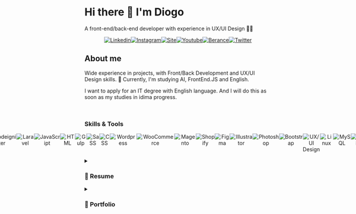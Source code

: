 <h1>Hi there 👋 I'm Diogo</h1>
 <p>A front-end/back-end developer with experience in UX/UI Design 👨‍💻</p>
  <p style="display: flex;justify-content: center; text-align: center; width: 100%;">
  <a style="display:inline-block" href="https://www.linkedin.com/in/dgsoares/" target="_blank"><img alt="Linkedin" src="https://github-production-user-asset-6210df.s3.amazonaws.com/25693566/251623217-58d38f53-ad3d-488d-b15e-42247b1dcc7b.png" alt="Linkedin DgSoares" />
  </a>
   <a style="display:inline-block" href="https://www.instagram.com/dgsoaresdev/" target="_blank"><img alt="Instagram" src="https://github-production-user-asset-6210df.s3.amazonaws.com/25693566/251626479-3530ff3d-3306-4c15-9eac-84e0296918e1.png" alt="Instagram DgSoares" />
   </a>
   <a style="display:inline-block" href="https://weweb.com.br/diogo-soares" target="_blank"><img alt="Site" src="https://github-production-user-asset-6210df.s3.amazonaws.com/25693566/251626547-b3d0dbde-5cd4-4397-a7e2-d3e37cfe32c1.png" alt="Site DgSoares" />
   </a>
   <a style="display:inline-block" href="https://www.youtube.com/channel/UCdDwg5HMemMlUMtsqH-bfyA" target="_blank"><img alt="Youtube" src="https://github-production-user-asset-6210df.s3.amazonaws.com/25693566/251626639-65c13a12-60b9-4a92-a56d-b8d2713561df.png" alt="Youtube DgSoares" />
   </a>
   <a style="display:inline-block" href="https://www.behance.net/dgsoares" target="_blank"><img alt="Berance" src="https://github-production-user-asset-6210df.s3.amazonaws.com/25693566/251626928-dc7ec870-3bd5-4c6f-9fe9-0b8aacf0c91b.png" alt="Behance DgSoares" />
   </a>
   <a style="display:inline-block" href="https://twitter.com/DgSoaresDev" target="_blank"><img alt="Twitter" src="https://github-production-user-asset-6210df.s3.amazonaws.com/25693566/251626795-d35d87cc-0872-4eb7-ade3-9f68a50d80a9.png" alt="Twitter DgSoares" />
   </a>
    </p>

<h2>About me</h2>
<p>Wide experience in projects, with Front/Back Development and UX/UI Design skills. 🔭 Currently, I'm studying AI, FrontEnd.JS and English.</p>
<p>I want to apply for an IT degree with English language. And I will do this as soon as my studies in idima progress.</p>
<br>
<h3>Skills & Tools</h3>
 <p style="display: flex;justify-content: center; text-align: center; width: 100%;">
 <img src="https://github-production-user-asset-6210df.s3.amazonaws.com/25693566/251631059-a6ef62f9-dc42-4b3e-8797-d2a2a9f6091a.png" alt="PHP" />
   <img src="https://github.com/dgsoaresdev/dgsoaresdev/assets/25693566/332d96e3-df6b-4e3b-a345-499ef7fb4a79" alt="Codeigniter" />
   <img src="https://github.com/dgsoaresdev/dgsoaresdev/assets/25693566/fe299379-8b84-4b9f-ba95-3b63112e165d" alt="Laravel" />
  <img src="https://github.com/dgsoaresdev/dgsoaresdev/assets/25693566/2286c6a1-526c-43cc-983d-0848902c07cd" alt="JavaScript" />    
  <img src="https://github.com/dgsoaresdev/dgsoaresdev/assets/25693566/55103f66-52ae-4b5a-b29d-d60274d382a8" alt="HTML" /> 
   <img src="https://github.com/dgsoaresdev/dgsoaresdev/assets/25693566/8b859fd0-5296-4b34-beee-dacbb2dc3126" alt="Gulp" /> 
  <img src="https://github.com/dgsoaresdev/dgsoaresdev/assets/25693566/9ea7cbdb-15ba-44cc-a906-873c2b6be81b" alt="SaSS" /> 
   <img src="https://github.com/dgsoaresdev/dgsoaresdev/assets/25693566/91981f61-96d9-4191-b8c6-8b27e913fbd2" alt="CSS" /> 
   <img src="https://github.com/dgsoaresdev/dgsoaresdev/assets/25693566/a210d979-cb98-4b6d-8177-a648751c21f4" alt="Wordpress" />
  <img src="https://github.com/dgsoaresdev/dgsoaresdev/assets/25693566/c69e82d0-ac02-483b-ad31-d6c6114df055" alt="WooCommerce" /> 
  <img src="https://github.com/dgsoaresdev/dgsoaresdev/assets/25693566/18d06ba3-3608-4e5a-959c-ff9a19faee9e" alt="Magento" />
  <img src="https://github.com/dgsoaresdev/dgsoaresdev/assets/25693566/24990f4d-97ac-415b-a4d1-6cbaf961ab0d" alt="Shopify" />
  <img src="https://github.com/dgsoaresdev/dgsoaresdev/assets/25693566/eb6869cb-68be-49cd-8625-0059318819c3" alt="Figma" />
  <img src="https://github.com/dgsoaresdev/dgsoaresdev/assets/25693566/38ab1845-1a1a-425b-94fb-9c2f4a77edc3" alt="Illustrator" /> 
  <img src="https://github.com/dgsoaresdev/dgsoaresdev/assets/25693566/69787f06-b109-45d8-b1ee-a223ed8194d5" alt="Photoshop" />  
  <img src="https://github.com/dgsoaresdev/dgsoaresdev/assets/25693566/178309b5-cf34-4488-bcfe-2d0c913167df" alt="Bootstrap" />
  <img src="https://github.com/dgsoaresdev/dgsoaresdev/assets/25693566/6b06a74d-3def-4b11-8c02-73af59698c85" alt="UX/UI Design" />
  <img src="https://github.com/dgsoaresdev/dgsoaresdev/assets/25693566/a04041f0-ad94-45cd-9174-7d708fcaa880" alt="Linux" />
  <img src="https://github.com/dgsoaresdev/dgsoaresdev/assets/25693566/78e0ad67-d828-4c0d-a8dd-95d1f653fc69" alt="MySQL" />
  <img src="https://github.com/dgsoaresdev/dgsoaresdev/assets/25693566/41a9da41-488c-418b-8257-8087d5231ebe" alt="Zapier" />
  <img src="https://github.com/dgsoaresdev/dgsoaresdev/assets/25693566/4baa1d3a-5ece-42a4-b1df-3f178057b96f" alt="Bling" />
 </p>


<details>
<summary><h3>📃 Resume</h3></summary>
<br>
<h4>Experience</h4>

 <img align="right" src="https://img.shields.io/badge/Linux-563D7C?logo=linux&color=yellow&logoColor=black" />
 <img align="right" src="https://img.shields.io/badge/MySQL-563D7C?logo=mysql&color=13859f&logoColor=white" />
<img align="right" src="https://img.shields.io/badge/API-E34F26?logo=fastapi&color=blue&logoColor=white" />
  <img align="right" src="https://img.shields.io/static/v1?label=PHP&message=Codeigniter&color=purple&style=flat&logo=php&logoColor=white" />
   <img align="right" src="https://img.shields.io/static/v1?label=JavaScript&message=jQuery/Ajax&color=e6a408&style=flat&logo=javascript&logoColor=FFFFFF" />
<img align="right" src="https://img.shields.io/badge/html5-E34F26?logo=html5&logoColor=white" />
<img align="right" src="https://img.shields.io/badge/css3-1572B6?logo=css3&logoColor=white" />
<img align="right" src="https://img.shields.io/badge/bootstrap-563D7C?logo=bootstrap&logoColor=white" />

- 👨‍💻 **PHP Software Developer**\
📆 2021 - moment\
📍 **Haws Digital Software Software** - Fortaleza/CE, BR

<br>

<img align="right" src="https://img.shields.io/badge/API-E34F26?logo=fastapi&color=blue&logoColor=white" />
<img align="right" src="https://img.shields.io/static/v1?label=JavaScript&message=jQuery/Ajax&color=e6a408&style=flat&logo=javascript&logoColor=FFFFFF" />
<img align="right" src="https://img.shields.io/badge/html5-E34F26?logo=html5&logoColor=white" />
<img align="right" src="https://img.shields.io/badge/Gulp-1572B6?logo=gulp&color=red&logoColor=white" />
<img align="right" src="https://img.shields.io/badge/SaSS-1572B6?logo=sass&color=purple&logoColor=white" />
<img align="right" src="https://img.shields.io/badge/Wordpress | WooCommerce-1572B6?logo=wordpress&logoColor=white" />
<img align="right" src="https://img.shields.io/badge/Figma-1572B6?logo=figma&color=red&logoColor=white" />

- 👨‍💻 **Full Stack & UX/UI**\
📆 2015 - moment\
📍 **I9ME Webdesign** - Fortaleza/CE, BR

<br>

<img align="right" src="https://img.shields.io/badge/Adobe-1572B6?logo=adobe&color=red&logoColor=white" />
<img align="right" src="https://img.shields.io/badge/API-E34F26?logo=fastapi&color=blue&logoColor=white" />
<img align="right" src="https://img.shields.io/static/v1?label=JavaScript&message=jQuery/Ajax&color=e6a408&style=flat&logo=javascript&logoColor=FFFFFF" />
<img align="right" src="https://img.shields.io/badge/html5-E34F26?logo=html5&logoColor=white" />
<img align="right" src="https://img.shields.io/badge/css3-1572B6?logo=css3&logoColor=white" />
<img align="right" src="https://img.shields.io/badge/Magento-1572B6?logo=magento&color=red&logoColor=white" />
<img align="right" src="https://img.shields.io/badge/Wordpress | WooCommerce-1572B6?logo=wordpress&logoColor=white" />

- 👨‍💻 **PMP | Full Stack Developer | UX/UI**\
📆 2013 - 2015\
📍 **MMMODA** - Fortaleza/CE, BR

<br>

<img align="right" src="https://img.shields.io/badge/Adobe-1572B6?logo=adobe&color=red&logoColor=white" />
<img align="right" src="https://img.shields.io/badge/Webservice-E34F26?logo=fastapi&color=blue&logoColor=white" />
<img align="right" src="https://img.shields.io/static/v1?label=JavaScript&message=jQuery/Ajax&color=e6a408&style=flat&logo=javascript&logoColor=FFFFFF" />
<img align="right" src="https://img.shields.io/badge/html5-E34F26?logo=html5&logoColor=white" />
<img align="right" src="https://img.shields.io/badge/css3-1572B6?logo=css3&logoColor=white" />
<img align="right" src="https://img.shields.io/badge/Magento-1572B6?logo=magento&color=red&logoColor=white" />

- 👨‍💻 **PMP | Front-end Developer | UI Designer**\
📆 2010 - 2013\
📍 **ZoeWeb** - Goiânia/GO, BR

<br>
 
 <img align="right" src="https://img.shields.io/badge/Adobe-1572B6?logo=adobe&color=red&logoColor=white" />
<img align="right" src="https://img.shields.io/badge/MySQL-563D7C?logo=mysql&color=13859f&logoColor=white" />
<img align="right" src="https://img.shields.io/badge/PHP-1572B6?logo=php&logoColor=white" />
<img align="right" src="https://img.shields.io/static/v1?label=JavaScript&message=jQuery/Ajax&color=e6a408&style=flat&logo=javascript&logoColor=FFFFFF" />
<img align="right" src="https://img.shields.io/badge/html-E34F26?logo=html5&logoColor=white" />
<img align="right" src="https://img.shields.io/badge/css-1572B6?logo=css3&logoColor=white" />

- 👨‍💻 **Front-end Developer | UI Designer**\
📆 2007 - 2010\
📍 **Neo Criação** - Açailândia/MA, BR

<br>



 <h4>Education</h4>

- 👨‍💻 **Machine Learning** - Degree\
📆 2023 - moment\
📍 **UDACITY** Online
<br>

- 👨‍💻 **Cyber Security** - Technical Course\
📆 2023 - moment\
📍 Online
<br>

- 👨‍💻 **English Course** - Degree\
📆 2023 - moment\
📍 **ABA English, +** - Online
<br>

- 👨‍💻 **Codeigniter PHP Framework** - Technical Course\
📆 2018\
📍 Online
<br>

- 👨‍💻 **PHPOO** - Technical Course\
📆 2013\
📍 Online
<br>

- 👨‍💻 **UX/UI Design** - Technical Course\
📆 2013\
📍 Online
<br>

- 👨‍💻 **Advertising Degree** - Bachelor\
📆 2010 - 2013\
📍 **PUC - GO** BR
<br>
</details>

<details>
<summary><h3>💼 Portfolio</h3></summary>
<br>
 
🚀 **<a href="https://eduplataforma.com.br" target="_blank">Edu Plataforma - E-learning Platform</a>** | 💡 **PHP Software** | 📆 2022 - moment\
✏️ **Designer**: UX/UI Design, with prototyping in low, medium and high fidelity.\
💻 **Developer**: Front-end & Back-end Development.
<br>
 
<img align="left" src="https://img.shields.io/badge/Codeigniter-1572B6?logo=codeigniter&logoColor=white" />
<img align="left" src="https://img.shields.io/badge/Bootstrap-1572B6?logo=bootstrap&color=purple&logoColor=white" />
<img align="left" src="https://img.shields.io/badge/CSS3-1572B6?logo=css3&color=blue&logoColor=white" />
<img align="left" src="https://img.shields.io/badge/html5-E34F26?logo=html5&logoColor=white" />
<img align="left" src="https://img.shields.io/static/v1?label=JavaScript&message=jQuery/Ajax&color=e6a408&style=flat&logo=javascript&logoColor=FFFFFF" />
<img align="left" src="https://img.shields.io/badge/Figma-1572B6?logo=figma&color=red&logoColor=white" />
<img align="left" src="https://img.shields.io/badge/API-E34F26?logo=fastapi&color=blue&logoColor=white" />
<img align="left" src="https://img.shields.io/badge/MySQL-E34F26?logo=mysql&color=13859f&logoColor=white" />

<br>
<hr>
<br>

🚀 **<a href="https://captacomercial.com.br" target="_blank">Emilio Ribas</a>** | 💡 **Wordpress new features** | 📆 2022 - moment\
✏️ **Designer:** UX/UI Design, with prototyping in low, medium and high fidelity | creation of new user interfaces.\
💻 **Developer:** Front-end & Back-end Development | New features in theme and new plugins.
<br>

<img align="left" src="https://img.shields.io/badge/Wordpress | WooCommerce-1572B6?logo=wordpress&logoColor=white" />
<img align="left" src="https://img.shields.io/badge/Figma-1572B6?logo=figma&color=red&logoColor=white" />
<img align="left" src="https://img.shields.io/badge/Gulp-1572B6?logo=gulp&color=red&logoColor=white" />
<img align="left" src="https://img.shields.io/badge/SaSS-1572B6?logo=sass&color=purple&logoColor=white" />
<img align="left" src="https://img.shields.io/badge/html5-E34F26?logo=html5&logoColor=white" />
<img align="left" src="https://img.shields.io/static/v1?label=JavaScript&message=jQuery/Ajax&color=e6a408&style=flat&logo=javascript&logoColor=FFFFFF" />
<img align="left" src="https://img.shields.io/badge/API-E34F26?logo=fastapi&color=blue&logoColor=white" />

<br>
<hr>
<br>

🚀 **<a href="https://vaideparalelas.com.br" target="_blank">Paralelas Calçados</a>** | 💡 **Ecommerce** | 📆 2023\
✏️ **Design management:** Management UX/UI Design, with prototyping in low, medium and high fidelity | Style Guide.\
💻 **Developer:** Front-end & Back-end development and Management of the integration API development project with ERP VarejoOnline .
 <br>

<img align="left" src="https://img.shields.io/badge/Wordpress | WooCommerce-1572B6?logo=wordpress&logoColor=white" />
<img align="left" src="https://img.shields.io/badge/Figma-1572B6?logo=figma&color=red&logoColor=white" />
<img align="left" src="https://img.shields.io/badge/SaSS-1572B6?logo=sass&color=purple&logoColor=white" />
<img align="left" src="https://img.shields.io/badge/Gulp-1572B6?logo=gulp&color=red&logoColor=white" />
<img align="left" src="https://img.shields.io/badge/html5-E34F26?logo=html5&logoColor=white" />
<img align="left" src="https://img.shields.io/static/v1?label=JavaScript&message=jQuery/Ajax&color=e6a408&style=flat&logo=javascript&logoColor=FFFFFF" />
<img align="left" src="https://img.shields.io/badge/API-E34F26?logo=fastapi&color=blue&logoColor=white" />
 
<br>
<hr>
<br>

🚀 **<a href="https://cialne.com.br" target="_blank">CIALNE Alimentos</a>** | 💡 **Company Website** | 📆 2022\
✏️ **Design management:** Management UX/UI Design, with prototyping in low, medium and high fidelity | Style Guide.\
💻 **Developer:** Front-end & Back-end development.
<br>

<img align="left" src="https://img.shields.io/badge/Wordpress | WooCommerce-1572B6?logo=wordpress&logoColor=white" />
<img align="left" src="https://img.shields.io/badge/Figma-1572B6?logo=figma&color=red&logoColor=white" />
<img align="left" src="https://img.shields.io/badge/SaSS-1572B6?logo=sass&color=purple&logoColor=white" />
<img align="left" src="https://img.shields.io/badge/Gulp-1572B6?logo=gulp&color=red&logoColor=white" />
<img align="left" src="https://img.shields.io/badge/html5-E34F26?logo=html5&logoColor=white" />
<img align="left" src="https://img.shields.io/static/v1?label=JavaScript&message=jQuery/Ajax&color=e6a408&style=flat&logo=javascript&logoColor=FFFFFF" />

<br>
<hr>
<br>

🚀 **Masterquip** | 💡 **Ecommerce + Company Website** | 📆 2023\
✏️ **Design management:** Management UX/UI Design, with prototyping in low, medium and high fidelity\
💻 **Developer:** Front-end & Back-end development and integration API development project with CRM and MailChimp
<br>
 
<img align="left" src="https://img.shields.io/badge/Wordpress | WooCommerce-1572B6?logo=wordpress&logoColor=white" />
<img align="left" src="https://img.shields.io/badge/Figma-1572B6?logo=figma&color=red&logoColor=white" />
<img align="left" src="https://img.shields.io/badge/SaSS-1572B6?logo=sass&color=purple&logoColor=white" />
<img align="left" src="https://img.shields.io/badge/Gulp-1572B6?logo=gulp&color=red&logoColor=white" />
<img align="left" src="https://img.shields.io/badge/html5-E34F26?logo=html5&logoColor=white" />
<img align="left" src="https://img.shields.io/static/v1?label=JavaScript&message=jQuery/Ajax&color=e6a408&style=flat&logo=javascript&logoColor=FFFFFF" />
<img align="left" src="https://img.shields.io/badge/API-E34F26?logo=fastapi&color=blue&logoColor=white" />

<br>
<hr>
<br>

🚀 **Agendaê** | 💡 **UX/UI Design for Mobile App with two versions (partner & customer)** | 📆 2022\
✏️ **Design management:** Management UX/UI Design, with prototyping in low, medium and high fidelity | Style Guide.\
💻 **Developer:** Front-end & Back-end development.
<br>

<img align="left" src="https://img.shields.io/badge/Figma-1572B6?logo=figma&color=red&logoColor=white" />

<br>
<hr>
<br>

🚀 **<a href="https://captacomercial.com.br" target="_blank">Capta Venda Consultiva</a>** | 💡 **Ecommerce + Company Site** | 📆 2022\
✏️ **Design management:** Management UX/UI Design, with prototyping in low, medium and high fidelity.\
💻 **Developer:** Front-end & Back-end development and integration API development project with CRM and MailChimp .
 <br>

<img align="left" src="https://img.shields.io/badge/Wordpress | WooCommerce-1572B6?logo=wordpress&logoColor=white" />
<img align="left" src="https://img.shields.io/badge/Figma-1572B6?logo=figma&color=red&logoColor=white" />
<img align="left" src="https://img.shields.io/badge/SaSS-1572B6?logo=sass&color=purple&logoColor=white" />
<img align="left" src="https://img.shields.io/badge/Gulp-1572B6?logo=gulp&color=red&logoColor=white" />
<img align="left" src="https://img.shields.io/badge/html5-E34F26?logo=html5&logoColor=white" />
<img align="left" src="https://img.shields.io/static/v1?label=JavaScript&message=jQuery/Ajax&color=e6a408&style=flat&logo=javascript&logoColor=FFFFFF" />
<img align="left" src="https://img.shields.io/badge/API-E34F26?logo=fastapi&color=blue&logoColor=white" />

<br>
<hr>
<br>

🚀 **<a href="https://artefapi.com.br.com.br" target="_blank">Artefapi</a>** | 💡 **Ecommerce + Company Website** | 📆 2023\
✏️ **Design management:** Management UX/UI Design, with prototyping in low, medium and high fidelity.\
💻 **Developer:** Front-end & Back-end development and integration API development project with CRM and MailChimp.
<br>
 
<img align="left" src="https://img.shields.io/badge/Wordpress | WooCommerce-1572B6?logo=wordpress&logoColor=white" />
<img align="left" src="https://img.shields.io/badge/Figma-1572B6?logo=figma&color=red&logoColor=white" />
<img align="left" src="https://img.shields.io/badge/SaSS-1572B6?logo=sass&color=purple&logoColor=white" />
<img align="left" src="https://img.shields.io/badge/Gulp-1572B6?logo=gulp&color=red&logoColor=white" />
<img align="left" src="https://img.shields.io/badge/html5-E34F26?logo=html5&logoColor=white" />
<img align="left" src="https://img.shields.io/static/v1?label=JavaScript&message=jQuery/Ajax&color=e6a408&style=flat&logo=javascript&logoColor=FFFFFF" />
<img align="left" src="https://img.shields.io/badge/API-E34F26?logo=fastapi&color=blue&logoColor=white" />

<br>
<hr>
<br>

🚀 **<a href="https://www.bikinysociety.com.br/" target="_blank">Bikiny Society</a>** | 💡 **Shopify Ecommerce + ERP with Integration** | 📆 2020\
✏️ **Design:** UX/UI Design, with prototyping theme customizations\
💻 **Developer:** Front-end development of customizations and integration with ERP Bling.
💻 **ERP Bling:** Modeling of spreadsheets to import data into the new ERP; Importation of loads and configurations in ERP Bling.
<br>
 
<img align="left" src="https://img.shields.io/badge/Shopify-1572B6?logo=shopify&color=1bc21b&logoColor=white" />
<img align="left" src="https://img.shields.io/badge/Figma-1572B6?logo=figma&color=red&logoColor=white" />
<img align="left" src="https://img.shields.io/badge/Spreadsheets to import -1572B6?logo=microsoft-excel&color=0e640e&logoColor=white" />
<img align="left" src="https://img.shields.io/badge/Gulp-1572B6?logo=gulp&color=red&logoColor=white" />
<img align="left" src="https://img.shields.io/badge/html5-E34F26?logo=html5&logoColor=white" />
<img align="left" src="https://img.shields.io/static/v1?label=JavaScript&message=jQuery/Ajax&color=e6a408&style=flat&logo=javascript&logoColor=FFFFFF" />
<img align="left" src="https://img.shields.io/badge/API-E34F26?logo=fastapi&color=blue&logoColor=white" />

<br>
<hr>
<br>


- 👨‍💻 **Shopify theme Integrado ao ERP**\
  📆 2023\
📍 **Bikinny Society**\
📍 Manager: Protipações em baixa, média e alta fidalidade | Style Guide\
📍 Manager/Developer: Front-end & Back-end development
<br>

<img align="right" src="https://img.shields.io/badge/API-E34F26?logo=fastapi&color=blue&logoColor=white" />
<img align="right" src="https://img.shields.io/static/v1?label=JavaScript&message=jQuery/Ajax&color=e6a408&style=flat&logo=javascript&logoColor=FFFFFF" />
<img align="right" src="https://img.shields.io/badge/html5-E34F26?logo=html5&logoColor=white" />
<img align="right" src="https://img.shields.io/badge/Gulp-1572B6?logo=gulp&color=red&logoColor=white" />
<img align="right" src="https://img.shields.io/badge/SaSS-1572B6?logo=sass&color=purple&logoColor=white" />
<img align="right" src="https://img.shields.io/badge/Wordpress | WooCommerce-1572B6?logo=wordpress&logoColor=white" />
<img align="right" src="https://img.shields.io/badge/Figma-1572B6?logo=figma&color=red&logoColor=white" />

- 👨‍💻 **E-commerce Integrado ao ERP**\
  📆 2023\
📍 **Giovanni Bruno**\
📍 Manager: Protipações em baixa, média e alta fidalidade | Style Guide\
📍 Manager/Developer: Front-end & Back-end development
<br>

<img align="right" src="https://img.shields.io/badge/API-E34F26?logo=fastapi&color=blue&logoColor=white" />
<img align="right" src="https://img.shields.io/static/v1?label=JavaScript&message=jQuery/Ajax&color=e6a408&style=flat&logo=javascript&logoColor=FFFFFF" />
<img align="right" src="https://img.shields.io/badge/html5-E34F26?logo=html5&logoColor=white" />
<img align="right" src="https://img.shields.io/badge/Gulp-1572B6?logo=gulp&color=red&logoColor=white" />
<img align="right" src="https://img.shields.io/badge/SaSS-1572B6?logo=sass&color=purple&logoColor=white" />
<img align="right" src="https://img.shields.io/badge/Wordpress | WooCommerce-1572B6?logo=wordpress&logoColor=white" />
<img align="right" src="https://img.shields.io/badge/Figma-1572B6?logo=figma&color=red&logoColor=white" />

- 👨‍💻 **Website Institucional + E-commrce**\
  📆 2023\
📍 **Eletronica Apolo**\
📍 Manager: Protipações em baixa, média e alta fidalidade | Style Guide\
📍 Manager/Developer: Front-end & Back-end development
<br>

<img align="right" src="https://img.shields.io/badge/API-E34F26?logo=fastapi&color=blue&logoColor=white" />
<img align="right" src="https://img.shields.io/static/v1?label=JavaScript&message=jQuery/Ajax&color=e6a408&style=flat&logo=javascript&logoColor=FFFFFF" />
<img align="right" src="https://img.shields.io/badge/html5-E34F26?logo=html5&logoColor=white" />
<img align="right" src="https://img.shields.io/badge/Gulp-1572B6?logo=gulp&color=red&logoColor=white" />
<img align="right" src="https://img.shields.io/badge/SaSS-1572B6?logo=sass&color=purple&logoColor=white" />
<img align="right" src="https://img.shields.io/badge/Wordpress | WooCommerce-1572B6?logo=wordpress&logoColor=white" />
<img align="right" src="https://img.shields.io/badge/Figma-1572B6?logo=figma&color=red&logoColor=white" />

- 👨‍💻 **Website Institucional**\
  📆 2017\
📍 **Globo Consorcio**\
📍 UX/UI Designer: Protipações em baixa, média e alta fidalidade\
📍 Developer: Front-end & Back-end development
<br>

<img align="right" src="https://img.shields.io/badge/API-E34F26?logo=fastapi&color=blue&logoColor=white" />
<img align="right" src="https://img.shields.io/static/v1?label=JavaScript&message=jQuery/Ajax&color=e6a408&style=flat&logo=javascript&logoColor=FFFFFF" />
<img align="right" src="https://img.shields.io/badge/html5-E34F26?logo=html5&logoColor=white" />
<img align="right" src="https://img.shields.io/badge/Gulp-1572B6?logo=gulp&color=red&logoColor=white" />
<img align="right" src="https://img.shields.io/badge/SaSS-1572B6?logo=sass&color=purple&logoColor=white" />
<img align="right" src="https://img.shields.io/badge/Wordpress | WooCommerce-1572B6?logo=wordpress&logoColor=white" />
<img align="right" src="https://img.shields.io/badge/Figma-1572B6?logo=figma&color=red&logoColor=white" />

- 👨‍💻 **Website Institucional**\
  📆 2016\
📍 **Zoeweb**\
📍 Developer: Front-end & Back-end development
<br>


 
</details>

<!--
**dgsoaresdev/dgsoaresdev** is a ✨ _special_ ✨ repository because its `README.md` (this file) appears on your GitHub profile.

Here are some ideas to get you started:

- 🔭 I’m currently working on ...
- 🌱 I’m currently learning ...
- 👯 I’m looking to collaborate on ...
- 🤔 I’m looking for help with ...
- 💬 Ask me about ...
- 📫 How to reach me: ...
- 😄 Pronouns: ...
- ⚡ Fun fact: ...
-->

